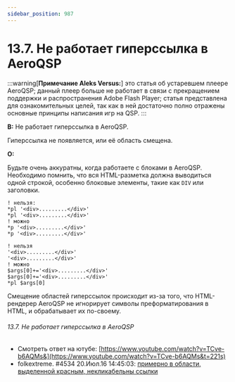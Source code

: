 ```yaml
---
sidebar_position: 987
---
```


# 13.7. Не работает гиперссылка в AeroQSP
<!-- [:faq_13_07] -->

:::warning[**Примечание Aleks Versus:**]
это статья об устаревшем плеере AeroQSP; данный плеер больше не работает в связи с прекращением поддержки и распространения Adobe Flash Player; статья представлена для ознакомительных целей, так как в ней достаточно полно отражены основные принципы написания игр на QSP.
:::

**В:** Не работает гиперссылка в AeroQSP.

Гиперссылка не появляется, или её область смещена.

**О:**

Будьте очень аккуратны, когда работаете с блоками в AeroQSP. Необходимо помнить, что вся HTML-разметка должна выводиться одной строкой, особенно блоковые элементы, такие как `DIV` или заголовки.
```qsp
! нельзя: 
*pl '<div>.........</div>' 
*pl '<div>.........</div>' 
! можно 
*p '<div>.........</div>' 
*p '<div>.........</div>'

! нельзя 
'<div>.........</div>' 
'<div>.........</div>' 
! можно 
$args[0]+='<div>.........</div>' 
$args[0]+='<div>.........</div>'
*pl $args[0]
```
Смещение областей гиперссылок происходит из-за того, что HTML-рендерер AeroQSP не игнорирует символы преформатирования в HTML, и обрабатывает их по-своему.

###### 13.7. Не работает гиперссылка в AeroQSP
<!-- [:link_13_07] -->
- Смотреть ответ на ютубе: [https://www.youtube.com/watch?v=TCve-b6AQMs&](https://www.youtube.com/watch?v=TCve-b6AQMs&t=221s)
- folkextreme. #4534 20.Июл.16 14:45:03: [примерно в области, выделенной красным, некликабельны ссылки](https://qsp.org/index.php?option=com_agora&task=topic&id=40&p=182&prc=25&Itemid=57#p24397)
